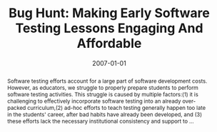 ---
title: "Bug Hunt: Making Early Software Testing Lessons Engaging And Affordable"
abstract: "Software testing efforts account for a large part of software development costs. However, as educators, we struggle to properly prepare students to perform software testing activities. This struggle is caused by multiple factors:(1) it is challenging to effectively incorporate software testing into an already over-packed curriculum,(2) ad-hoc efforts to teach testing generally happen too late in the students' career, after bad habits have already been developed, and (3) these efforts lack the necessary institutional consistency and support to …"
date: 2007-01-01
venue: "29th International Conference on Software Engineering (ICSE 2007), Minneapolis, MN, USA, May 20-26, 2007"
paperurl: https://ieeexplore.ieee.org/abstract/document/4222630/
authors: "Sebastian G. Elbaum, Suzette Person, Jonathan Dokulil and Matthew Jorde"
awards: ""
---